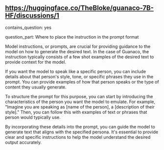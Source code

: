 ## https://huggingface.co/TheBloke/guanaco-7B-HF/discussions/1

contains_question: yes

question_part: Where to place the instruction in the prompt format

Model instructions, or prompts, are crucial for providing guidance to the model on how to generate the desired text. In the case of Guanaco, the instruction typically consists of a few shot examples of the desired text to provide context for the model. 

If you want the model to speak like a specific person, you can include details about that person's style, tone, or specific phrases they use in the prompt. You can provide examples of how that person speaks or the type of content they usually generate. 

To structure the prompt for this purpose, you can start by introducing the characteristics of the person you want the model to emulate. For example, "Imagine you are speaking as [name of the person], a [description of their style]." Then, you can follow this with examples of text or phrases that person would typically use. 

By incorporating these details into the prompt, you can guide the model to generate text that aligns with the specified persona. It's essential to provide clear and specific instructions to help the model understand the desired output accurately.
